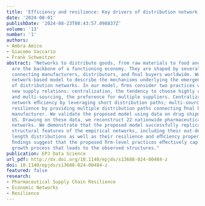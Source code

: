 ```yaml
---
title: 'Efficiency and resilience: Key drivers of distribution network growth'
date: '2024-08-01'
publishDate: '2024-08-23T08:43:57.098837Z'
volume: '13'
number: '1'
authors:
- Ambra Amico
- Giacomo Vaccario
- Frank Schweitzer
abstract: "Networks to distribute goods, from raw materials to food and medicines,
  are the backbone of a functioning economy. They are shaped by several supply relations
  connecting manufacturers, distributors, and ﬁnal buyers worldwide. We present a
  network-based model to describe the mechanisms underlying the emergence and growth
  of distribution networks. In our model, ﬁrms consider two practices when establishing
  new supply relations: centralization, the tendency to choose highly connected partners,
  and multi-sourcing, the preference for multiple suppliers. Centralization enhances
  network eﬃciency by leveraging short distribution paths; multi-sourcing fosters
  resilience by providing multiple distribution paths connecting ﬁnal buyers to the
  manufacturer. We validate the proposed model using data on drug shipments in the
  US. Drawing on these data, we reconstruct 22 nationwide pharmaceutical distribution
  networks. We demonstrate that the proposed model successfully replicates several
  structural features of the empirical networks, including their out-degree and path
  length distributions as well as their resilience and eﬃciency properties. These
  ﬁndings suggest that the proposed ﬁrm-level practices eﬀectively capture the network
  growth process that leads to the observed structures."
publication: EPJ Data Science
url_pdf: http://dx.doi.org/10.1140/epjds/s13688-024-00484-z
doi: 10.1140/epjds/s13688-024-00484-z
featured: false
research:
- Pharmaceutical Supply Chain Resilience
- Economic Networks
- Resilience
---
```

